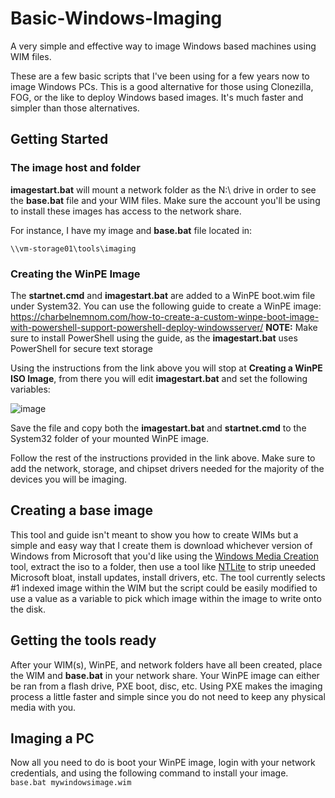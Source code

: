 # Basic-Windows-Imaging
A very simple and effective way to image Windows based machines using WIM files.

These are a few basic scripts that I've been using for a few years now to image Windows PCs. This is a good alternative for those using Clonezilla, FOG, or the like to deploy Windows based images. It's much faster and simpler than those alternatives. 

## Getting Started
### The image host and folder
**imagestart.bat** will mount a network folder as the N:\ drive in order to see the **base.bat** file and your WIM files. Make sure the account you'll be using to install these images has access to the network share. 

For instance, I have my image and **base.bat** file located in:

`\\vm-storage01\tools\imaging`

### Creating the WinPE Image
The **startnet.cmd** and **imagestart.bat** are added to a WinPE boot.wim file under System32. You can use the following guide to create a WinPE image:
https://charbelnemnom.com/how-to-create-a-custom-winpe-boot-image-with-powershell-support-powershell-deploy-windowsserver/
**NOTE:** Make sure to install PowerShell using the guide, as the **imagestart.bat** uses PowerShell for secure text storage

Using the instructions from the link above you will stop at **Creating a WinPE ISO Image**, from there you will edit **imagestart.bat** and set the following variables:

![image](https://user-images.githubusercontent.com/474958/142444717-f0414c6b-d748-491f-8e08-1b79b059a4fd.png)

Save the file and copy both the **imagestart.bat** and **startnet.cmd** to the System32 folder of your mounted WinPE image.

Follow the rest of the instructions provided in the link above. Make sure to add the network, storage, and chipset drivers needed for the majority of the devices you will be imaging.

## Creating a base image
This tool and guide isn't meant to show you how to create WIMs but a simple and easy way that I create them is download whichever version of Windows from Microsoft that you'd like using the [Windows Media Creation](https://www.microsoft.com/en-us/software-download/windows10) tool, extract the iso to a folder, then use a tool like [NTLite](https://www.ntlite.com/) to strip uneeded Microsoft bloat, install updates, install drivers, etc. The tool currently selects #1 indexed image within the WIM but the script could be easily modified to use a value as a variable to pick which image within the image to write onto the disk.

## Getting the tools ready
After your WIM(s), WinPE, and network folders have all been created, place the WIM and **base.bat** in your network share. 
Your WinPE image can either be ran from a flash drive, PXE boot, disc, etc. Using PXE makes the imaging process a little faster and simple since you do not need to keep any physical media with you.

## Imaging a PC
Now all you need to do is boot your WinPE image, login with your network credentials, and using the following command to install your image.
`base.bat mywindowsimage.wim`
